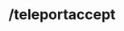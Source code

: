 ---
command:
  added: Pre-0.2.7
  aliases:
  - tpaa
  - tpyes
  - tpay
  - tpaccept
  configuration: []
  description: Accepts a teleport request.
  permissions:
  - rcmds.teleportaccept
  supports: {}
  usage: /teleportaccept (name)
layout: command
title: /teleportaccept
---